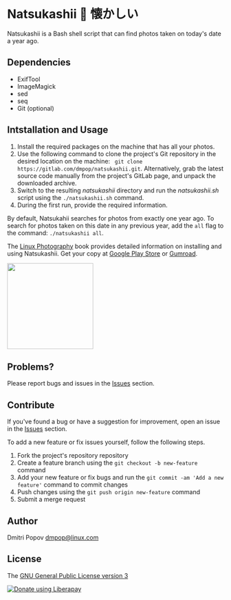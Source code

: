 # Natsukashii :cherry_blossom: 懐かしい

Natsukashii is a Bash shell script that can find photos taken on today's date a year ago.

## Dependencies

- ExifTool
- ImageMagick
- sed
- seq
- Git (optional)

## Intstallation and Usage

1. Install the required packages on the machine that has all your photos.
2. Use the following command to clone the project's Git repository in the desired location on the machine: ` git clone https://gitlab.com/dmpop/natsukashii.git`. Alternatively, grab the latest source code manually from the project's GitLab page, and unpack the downloaded archive.
3. Switch to the resulting *natsukashii* directory and run the *natsukashii.sh* script using the `./natsukashii.sh` command.
4. During the first run, provide the required information.

By default, Natsukahii searches for photos from exactly one year ago. To search for photos taken on this date in any previous year, add the `all` flag to the command: `./natsukashii all`.

The [Linux Photography](https://gumroad.com/l/linux-photography) book provides detailed information  on installing and using Natsukashii. Get your copy at [Google Play Store](https://play.google.com/store/books/details/Dmitri_Popov_Linux_Photography?id=cO70CwAAQBAJ) or [Gumroad](https://gumroad.com/l/linux-photography).

<img src="https://scribblesandsnaps.files.wordpress.com/2016/07/linux-photography-6.jpg" width="200"/>

## Problems?

Please report bugs and issues in the [Issues](https://gitlab.com/dmpop/natsukashii/issues) section.

## Contribute

If you've found a bug or have a suggestion for improvement, open an issue in the [Issues](https://gitlab.com/dmpop/natsukashii/issues) section.

To add a new feature or fix issues yourself, follow the following steps.

1. Fork the project's repository repository
2. Create a feature branch using the `git checkout -b new-feature` command
3. Add your new feature or fix bugs and run the `git commit -am 'Add a new feature'` command to commit changes
4. Push changes using the `git push origin new-feature` command
5. Submit a merge request

## Author

Dmitri Popov [dmpop@linux.com](mailto:dmpop@linux.com)

## License

The [GNU General Public License version 3](http://www.gnu.org/licenses/gpl-3.0.en.html)

<noscript><a href="https://liberapay.com/dmpop/donate"><img alt="Donate using Liberapay" src="https://liberapay.com/assets/widgets/donate.svg"></a></noscript>
